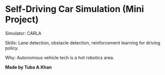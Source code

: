 # Self-Driving Car Simulation (Mini Project)
Simulator: CARLA

Skills: Lane detection, obstacle detection, reinforcement learning for driving policy.

Why: Autonomous vehicle tech is a hot robotics area.

**Made by Tuba A.Khan**
